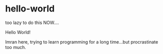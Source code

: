 # hello-world
too lazy to do this NOW....

Hello World!

Imran here, trying to learn programming for a long time...but procrastinate too much.
